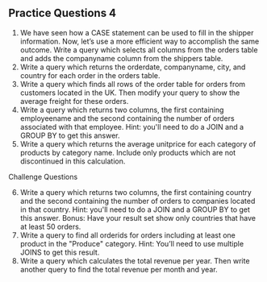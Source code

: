 ## Practice Questions 4

1. We have seen how a CASE statement can be used to fill in the shipper information. Now, let’s use a more efficient way to accomplish the same outcome. Write a query which selects all columns from the orders table and adds the companyname column from the shippers table.
2. Write a query which returns the orderdate, companyname, city, and country for each order in the orders table.
3. Write a query which finds all rows of the order table for orders from customers located in the UK. Then modify your query to show the average freight for these orders.
4. Write a query which returns two columns, the first containing employeename and the second containing the number of orders associated with that employee. Hint: you'll need to do a JOIN and a GROUP BY to get this answer.
5. Write a query which returns the average unitprice for each category of products by category name. Include only products which are not discontinued in this calculation.

Challenge Questions

6. Write a query which returns two columns, the first containing country and the second containing the number of orders to companies located in that country. Hint: you'll need to do a JOIN and a GROUP BY to get this answer. Bonus: Have your result set show only countries that have at least 50 orders.
7. Write a query to find all orderids for orders including at least one product in the "Produce" category. Hint: You’ll need to use multiple JOINS to get this result.
8. Write a query which calculates the total revenue per year. Then write another query to find the total revenue per month and year.
